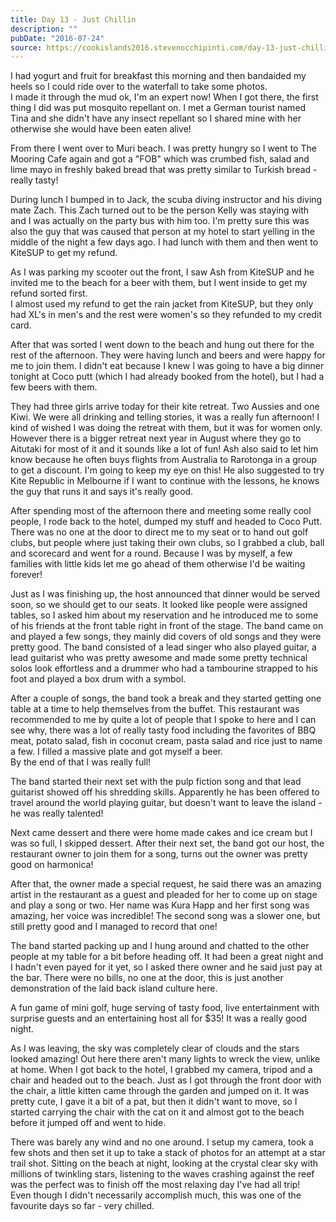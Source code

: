 ```yaml
---
title: Day 13 - Just Chillin
description: ""
pubDate: "2016-07-24"
source: https://cookislands2016.stevenocchipinti.com/day-13-just-chillin/
---
```


I had yogurt and fruit for breakfast this morning and then bandaided my heels
so I could ride over to the waterfall to take some photos.  
I made it through the mud ok, I'm an expert now! When I got there, the first
thing I did was put mosquito repellant on. I met a German tourist named
Tina and she didn't have any insect repellant so I shared mine with her
otherwise she would have been eaten alive!

From there I went over to Muri beach. I was pretty hungry so I went to The
Mooring Cafe again and got a "FOB" which was crumbed fish, salad and lime mayo
in freshly baked bread that was pretty similar to Turkish bread - really tasty!

During lunch I bumped in to Jack, the scuba diving instructor and his diving
mate Zach. This Zach turned out to be the person Kelly was staying with and I
was actually on the party bus with him too. I'm pretty sure this was also the
guy that was caused that person at my hotel to start yelling in the middle of
the night a few days ago. I had lunch with them and then went to KiteSUP to get
my refund.

As I was parking my scooter out the front, I saw Ash from KiteSUP and he invited
me to the beach for a beer with them, but I went inside to get my refund sorted
first.  
I almost used my refund to get the rain jacket from KiteSUP, but they only had
XL's in men's and the rest were women's so they refunded to my credit card.

After that was sorted I went down to the beach and hung out there for the rest
of the afternoon. They were having lunch and beers and were happy for me to join
them. I didn't eat because I knew I was going to have a big dinner tonight at
Coco putt (which I had already booked from the hotel), but I had a few beers
with them.

They had three girls arrive today for their kite retreat. Two Aussies and one
Kiwi. We were all drinking and telling stories, it was a really fun afternoon! I
kind of wished I was doing the retreat with them, but it was for women only.
However there is a bigger retreat next year in August where they go to Aitutaki
for most of it and it sounds like a lot of fun! Ash also said to let him know
because he often buys flights from Australia to Rarotonga in a group to get a
discount. I'm going to keep my eye on this! He also suggested to try Kite
Republic in Melbourne if I want to continue with the lessons, he knows the guy
that runs it and says it's really good.

After spending most of the afternoon there and meeting some really cool people,
I rode back to the hotel, dumped my stuff and headed to Coco Putt. There was no
one at the door to direct me to my seat or to hand out golf clubs, but people
where just taking their own clubs, so I grabbed a club, ball and scorecard and
went for a round. Because I was by myself, a few families with little kids let
me go ahead of them otherwise I'd be waiting forever!

Just as I was finishing up, the host announced that dinner would be served soon,
so we should get to our seats. It looked like people were assigned tables, so I
asked him about my reservation and he introduced me to some of his friends at
the front table right in front of the stage. The band came on and played a few
songs, they mainly did covers of old songs and they were pretty good. The band
consisted of a lead singer who also played guitar, a lead guitarist who was
pretty awesome and made some pretty technical solos look effortless and a
drummer who had a tambourine strapped to his foot and played a box drum with a
symbol.

After a couple of songs, the band took a break and they started getting one
table at a time to help themselves from the buffet. This restaurant was
recommended to me by quite a lot of people that I spoke to here and I can see
why, there was a lot of really tasty food including the favorites of BBQ meat,
potato salad, fish in coconut cream, pasta salad and rice just to name a few. I
filled a massive plate and got myself a beer.  
By the end of that I was really full!

The band started their next set with the pulp fiction song and that lead
guitarist showed off his shredding skills. Apparently he has been offered to
travel around the world playing guitar, but doesn't want to leave the island -
he was really talented!

Next came dessert and there were home made cakes and ice cream but I was so
full, I skipped dessert. After their next set, the band got our host, the
restaurant owner to join them for a song, turns out the owner was pretty good on
harmonica!

After that, the owner made a special request, he said there was an amazing
artist in the restaurant as a guest and pleaded for her to come up on stage and
play a song or two. Her name was Kura Happ and her first song was amazing, her
voice was incredible! The second song was a slower one, but still pretty good
and I managed to record that one!

The band started packing up and I hung around and chatted to the other people at
my table for a bit before heading off. It had been a great night and I hadn't
even payed for it yet, so I asked there owner and he said just pay at the bar.
There were no bills, no one at the door, this is just another demonstration of
the laid back island culture here.

A fun game of mini golf, huge serving of tasty food, live entertainment with
surprise guests and an entertaining host all for $35! It was a really good
night.

As I was leaving, the sky was completely clear of clouds and the stars looked
amazing! Out here there aren't many lights to wreck the view, unlike at home.
When I got back to the hotel, I grabbed my camera, tripod and a chair and headed
out to the beach. Just as I got through the front door with the chair, a little
kitten came through the garden and jumped on it. It was pretty cute, I gave it a
bit of a pat, but then it didn't want to move, so I started carrying the chair
with the cat on it and almost got to the beach before it jumped off and went to
hide.

There was barely any wind and no one around. I setup my camera, took a few shots
and then set it up to take a stack of photos for an attempt at a star trail
shot. Sitting on the beach at night, looking at the crystal clear sky with
millions of twinkling stars, listening to the waves crashing against the reef
was the perfect was to finish off the most relaxing day I've had all trip!  
Even though I didn't necessarily accomplish much, this was one of the favourite
days so far - very chilled.
